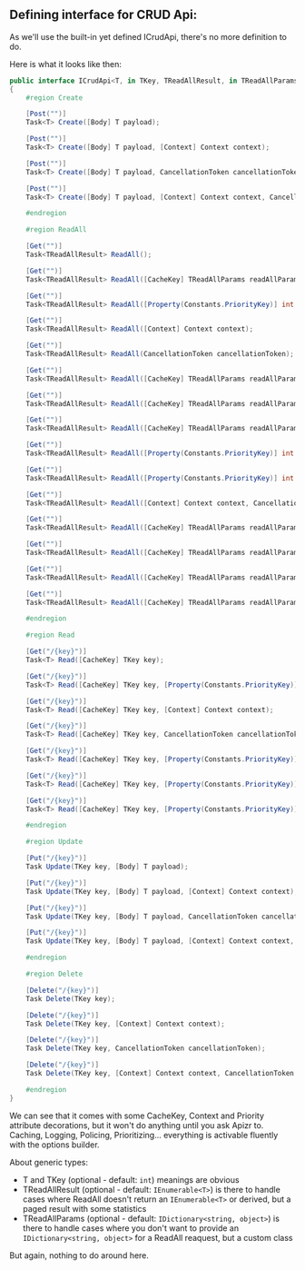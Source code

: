 ﻿<h2 id="crud-defining">
Defining interface for CRUD Api:
</h2>

As we'll use the built-in yet defined ICrudApi, there's no more definition to do.

Here is what it looks like then:
```csharp
public interface ICrudApi<T, in TKey, TReadAllResult, in TReadAllParams> where T : class
{
    #region Create

    [Post("")]
    Task<T> Create([Body] T payload);

    [Post("")]
    Task<T> Create([Body] T payload, [Context] Context context);

    [Post("")]
    Task<T> Create([Body] T payload, CancellationToken cancellationToken);

    [Post("")]
    Task<T> Create([Body] T payload, [Context] Context context, CancellationToken cancellationToken);

    #endregion

    #region ReadAll

    [Get("")]
    Task<TReadAllResult> ReadAll();

    [Get("")]
    Task<TReadAllResult> ReadAll([CacheKey] TReadAllParams readAllParams);

    [Get("")]
    Task<TReadAllResult> ReadAll([Property(Constants.PriorityKey)] int priority);

    [Get("")]
    Task<TReadAllResult> ReadAll([Context] Context context);

    [Get("")]
    Task<TReadAllResult> ReadAll(CancellationToken cancellationToken);

    [Get("")]
    Task<TReadAllResult> ReadAll([CacheKey] TReadAllParams readAllParams, [Property(Constants.PriorityKey)] int priority);

    [Get("")]
    Task<TReadAllResult> ReadAll([CacheKey] TReadAllParams readAllParams, [Context] Context context);

    [Get("")]
    Task<TReadAllResult> ReadAll([CacheKey] TReadAllParams readAllParams, CancellationToken cancellationToken);

    [Get("")]
    Task<TReadAllResult> ReadAll([Property(Constants.PriorityKey)] int priority, [Context] Context context);

    [Get("")]
    Task<TReadAllResult> ReadAll([Property(Constants.PriorityKey)] int priority, CancellationToken cancellationToken);

    [Get("")]
    Task<TReadAllResult> ReadAll([Context] Context context, CancellationToken cancellationToken);

    [Get("")]
    Task<TReadAllResult> ReadAll([CacheKey] TReadAllParams readAllParams, [Property(Constants.PriorityKey)] int priority, [Context] Context context);

    [Get("")]
    Task<TReadAllResult> ReadAll([CacheKey] TReadAllParams readAllParams, [Property(Constants.PriorityKey)] int priority, CancellationToken cancellationToken);

    [Get("")]
    Task<TReadAllResult> ReadAll([CacheKey] TReadAllParams readAllParams, [Context] Context context, CancellationToken cancellationToken);

    [Get("")]
    Task<TReadAllResult> ReadAll([CacheKey] TReadAllParams readAllParams, [Property(Constants.PriorityKey)] int priority, [Context] Context context, CancellationToken cancellationToken);

    #endregion

    #region Read

    [Get("/{key}")]
    Task<T> Read([CacheKey] TKey key);

    [Get("/{key}")]
    Task<T> Read([CacheKey] TKey key, [Property(Constants.PriorityKey)] int priority);

    [Get("/{key}")]
    Task<T> Read([CacheKey] TKey key, [Context] Context context);

    [Get("/{key}")]
    Task<T> Read([CacheKey] TKey key, CancellationToken cancellationToken);

    [Get("/{key}")]
    Task<T> Read([CacheKey] TKey key, [Property(Constants.PriorityKey)] int priority, [Context] Context context);

    [Get("/{key}")]
    Task<T> Read([CacheKey] TKey key, [Property(Constants.PriorityKey)] int priority, CancellationToken cancellationToken);

    [Get("/{key}")]
    Task<T> Read([CacheKey] TKey key, [Property(Constants.PriorityKey)] int priority, [Context] Context context, CancellationToken cancellationToken);

    #endregion

    #region Update

    [Put("/{key}")]
    Task Update(TKey key, [Body] T payload);

    [Put("/{key}")]
    Task Update(TKey key, [Body] T payload, [Context] Context context);

    [Put("/{key}")]
    Task Update(TKey key, [Body] T payload, CancellationToken cancellationToken);

    [Put("/{key}")]
    Task Update(TKey key, [Body] T payload, [Context] Context context, CancellationToken cancellationToken);

    #endregion

    #region Delete

    [Delete("/{key}")]
    Task Delete(TKey key);

    [Delete("/{key}")]
    Task Delete(TKey key, [Context] Context context);

    [Delete("/{key}")]
    Task Delete(TKey key, CancellationToken cancellationToken);

    [Delete("/{key}")]
    Task Delete(TKey key, [Context] Context context, CancellationToken cancellationToken); 

    #endregion
}
```

We can see that it comes with some CacheKey, Context and Priority attribute decorations, but it won't do anything until you ask Apizr to. 
Caching, Logging, Policing, Prioritizing... everything is activable fluently with the options builder.

About generic types:
- T and TKey (optional - default: ```int```) meanings are obvious
- TReadAllResult (optional - default: ```IEnumerable<T>```) is there to handle cases where ReadAll doesn't return an ```IEnumerable<T>``` or derived, but a paged result with some statistics
- TReadAllParams (optional - default: ```IDictionary<string, object>```) is there to handle cases where you don't want to provide an ```IDictionary<string, object>``` for a ReadAll reaquest, but a custom class

But again, nothing to do around here.